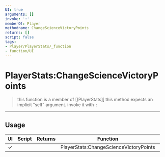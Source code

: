 ```yaml
---
UI: true
arguments: []
invoke: ':'
memberOf: Player
methodname: ChangeScienceVictoryPoints
returns: []
script: false
tags:
- Player/PlayerStats/_function
- function/UI
---
```

# PlayerStats:ChangeScienceVictoryPoints
> this function is a member of [[PlayerStats]]
> this method expects an implicit "self" argument. invoke it with `:`
-----
## Usage
|  UI | Script | Returns | Function | Arguments |
|:---:|:------:|-------:|:--------:|:---------|
|✓| ||PlayerStats:ChangeScienceVictoryPoints||
